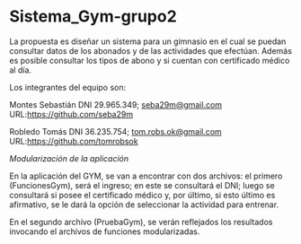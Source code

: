 # Sistema_Gym-grupo2
La propuesta es diseñar un sistema para un gimnasio en el cual se puedan consultar datos de los abonados y de las actividades que efectúan. Además es posible consultar los tipos de abono y si cuentan con certificado médico al día.


Los integrantes del equipo son:


Montes Sebastián DNI 29.965.349; seba29m@gmail.com URL:https://github.com/seba29m


Robledo Tomás DNI 36.235.754; tom.robs.ok@gmail.com URL:https://github.com/tomrobsok


*Modularización de la aplicación*

En la aplicación del GYM, se van a encontrar con dos archivos: el primero (FuncionesGym), será el ingreso; en este se consultará el DNI; luego se consultará si posee el certificado médico y, por último, si esto último es afirmativo, se le dará la opción de seleccionar la actividad para entrenar.

En el segundo archivo (PruebaGym), se verán reflejados los resultados invocando el archivos de funciones modularizadas.


